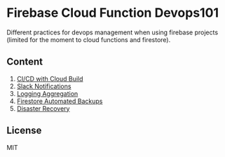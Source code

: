 # Firebase Cloud Function Devops101

Different practices for devops management when using firebase projects (limited for the moment to cloud functions and firestore).

## Content
1) [CI/CD with Cloud Build](https://thecloudfunction.com/blog/firebase-cloud-functions-continuous-deploying-with-cloud-build/)
2) [Slack Notifications](https://thecloudfunction.com/blog/slack-notifications-cloud-build/)
3) [Logging Aggregation](https://thecloudfunction.com/blog/firebase-cloud-functions-logging-aggregation/)
4) [Firestore Automated Backups](https://thecloudfunction.com/blog/firebase-cloud-functions-automated-backups/)
5) [Disaster Recovery](https://thecloudfunction.com/blog/firebase-cloud-functions-recovery-backups/)

## License
MIT

